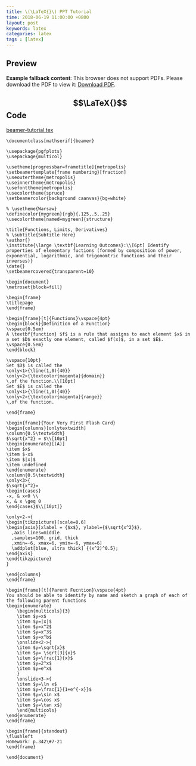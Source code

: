 ```yaml
---
title: \(\LaTeX{}\) PPT Tutorial
time: 2018-06-19 11:00:00 +0800
layout: post
keywords: latex
categories: latex
tags : [latex]
---
```


## Preview

<object width="100%" height="480px" data="{{site.baseurl}}/assets/attachment/beamer-tutorial.pdf#page=1" type="application/pdf">
   <p><b>Example fallback content</b>: This browser does not support PDFs. Please download the PDF to view it: <a href="{{site.baseurl}}/assets/attachment/beamer-tutorial.pdf">Download PDF</a>.</p>
</object>

## $$\LaTeX{}$$ Code
<a href="{{site.baseurl}}/assets/attachment/beamer-tutorial.tex">beamer-tutorial.tex</a>

```
\documentclass[mathserif]{beamer}

\usepackage{pgfplots}
\usepackage{multicol}

\usetheme[progressbar=frametitle]{metropolis}
\setbeamertemplate{frame numbering}[fraction]
\useoutertheme{metropolis}
\useinnertheme{metropolis}
\usefonttheme{metropolis}
\usecolortheme{spruce}
\setbeamercolor{background caanvas}{bg=white}

% \usetheme{Warsaw}
\definecolor{mygreen}{rgb}{.125,.5,.25}
\usecolortheme[named=mygreen]{structure}

\title{Functions, Limits, Derivatives}
% \subtitle{Subtitle Here}
\author{}
\institute{\large \textbf{Learning Outcomes}:\\[6pt] Identify properties of elementary fuctions (formed by composition of power, exponential, logarithmic, and trigonomtric functions and their inverses)}
\date{}
\setbeamercovered{transparent=10}

\begin{document}
\metroset{block=fill}

\begin{frame}
\titlepage
\end{frame}

\begin{frame}[t]{Functions}\vspace{4pt}
\begin{block}{Definition of a Function}
\vspace{0.5em}
A \textbf{function} $f$ is a rule that assigns to each element $x$ in a set $D$ exactly one element, called $f(x)$, in a set $E$.
\vspace{0.5em}
\end{block}

\vspace{10pt}
Set $D$ is called the 
\only<1>{\line(1,0){40}}
\only<2>{\textcolor{magenta}{domain}}
\,of the function.\\[10pt]
Set $E$ is called the 
\only<1>{\line(1,0){40}}
\only<2>{\textcolor{magenta}{range}}
\,of the function.

\end{frame}

\begin{frame}{Your Very First Flash Card}
\begin{columns}[onlytextwidth]
\column{0.5\textwidth}
$\sqrt{x^2} = $\\[10pt]
\begin{enumerate}[(A)]
\item $x$
\item $-x$
\item $|x|$
\item undefined
\end{enumerate}
\column{0.5\textwidth}
\only<3>{
$\sqrt{x^2}=
\begin{cases}
-x, & x<0 \\
x, & x \geq 0
\end{cases}$\\[10pt]}

\only<2->{
\begin{tikzpicture}[scale=0.6]
\begin{axis}[xlabel = {$x$}, ylabel={$\sqrt{x^2}$},
  ,axis lines=middle
  ,samples=100, grid, thick
  ,xmin=-6, xmax=6, ymin=-6, ymax=6]
  \addplot[blue, ultra thick] {(x^2)^0.5};
\end{axis}
\end{tikzpicture}
}

\end{columns}
\end{frame}

\begin{frame}[t]{Parent Fucntion}\vspace{4pt}
You should be able to identify by name and sketch a graph of each of the following parent functions
\begin{enumerate}
    \begin{multicols}{3}
    \item $y=x$
    \item $y=|x|$
    \item $y=x^2$
    \item $y=x^3$
    \item $y=x^b$
    \onslide<2->{
    \item $y=\sqrt{x}$
    \item $y= \sqrt[3]{x}$
    \item $y=\frac{1}{x}$
    \item $y=2^x$
    \item $y=e^x$
    }
    \onslide<3->{
    \item $y=\ln x$
    \item $y=\frac{1}{1+e^{-x}}$
    \item $y=\sin x$
    \item $y=\cos x$
    \item $y=\tan x$}
    \end{multicols}
\end{enumerate}
\end{frame}

\begin{frame}{standout}
\flushleft
Homework: p.342\#7-21
\end{frame}

\end{document}
```
